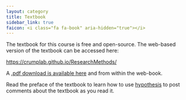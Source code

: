 ```yaml
---
layout: category
title: Textbook
sidebar_link: true
faicon: <i class="fa fa-book" aria-hidden="true"></i>
---
```


The textbook for this course is free and open-source. The web-based version of the textbook can be accessed here:

<a class="page-link" href="https://crumplab.github.io/ResearchMethods/"><i class="fa fa-book" aria-hidden="true"></i> https://crumplab.github.io/ResearchMethods/</a>

A <a class="page-link" href="https://crumplab.github.io/ResearchMethods/Methods_Crump.pdf"><i class="fa fa-file-pdf-o" aria-hidden="true"></i> .pdf download is available here</a> and from within the web-book.

Read the preface of the textbook to learn how to use [hypothesis](https://web.hypothes.is) to post comments about the textbook as you read it.

